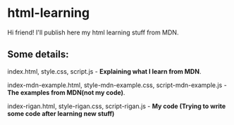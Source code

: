 # html-learning
Hi friend! I'll publish here my html learning stuff from MDN.
##  Some details:

index.html, style.css, script.js - **Explaining what I learn from MDN**.

index-mdn-example.html, style-mdn-example.css, script-mdn-example.js - **The examples from MDN(not my code)**.

index-rigan.html, style-rigan.css, script-rigan.js - **My code (Trying to write some code after learning new stuff)**
